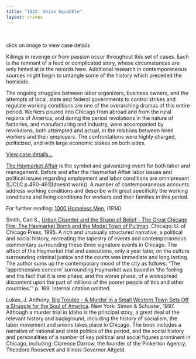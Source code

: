 ```yaml
---
title: "1922: Union Squabble"
layout: crimes
---
```


![]()
![]()
![]()
![]()

click on image to view case details

Killings in revenge or from passion occur throughout this set of cases. Each is the remnant of a feud or complicated story, whose circumstances are only hinted at in the records here. Additional research in contemporaneous sources might begin to untangle some of the history which preceded the homicide.

The ongoing struggles between labor organizers, business owners, and the attempts of local, state and federal governments to control strikes and regulate working conditions are one of the overarching dramas of this entire period. Workers poured into Chicago from abroad and from the rural regions of America, and during the period revolutions in the nature of factories, and manufacturing and industry, were accompanied by revolutions, both attempted and actual, in the relations between hired workers and their employers. The confrontations were highly charged, politicized, and with large economic stakes on both sides.

[View case details...](/database/6687/)

[The Haymarket Affair](/crimes/haymarket/) is the symbol and galvanizing event for both labor and management.  Before and after the Haymarket Affair labor issues and political issues regarding employment and labor conditions are omnipresent ([JCLC p.460-461](doesnt work)).  A number of contemporaneous accounts address working conditions and describe with great specificity the working conditions and living conditions for workers and their families in this period.

For further reading:
   [1000 Homeless Men](/pubs/homeless/), (1914)

   Smith, Carl S., [Urban Disorder and the Shape of Belief - The Great Chicago Fire; The Haymarket Bomb and the Model Town of Pullman](https://www.amazon.com/exec/obidos/tg/detail/-/0226764176/qid=1085762346/sr=1-1/ref=sr_1_1/104-6378665-5804747?v=glance&s=books). Chicago:  U. of Chicago Press, 1995.  A rich and unusually structured narrative, a political and social history, recreating the tapestry of events and contemporaneous commentary surrounding these three signature events in Chicago. The affect of the Haymarket trial and executions, only a year later, on the culture surrounding criminal justice and the courts was immediate and long lasting. The author sums up the contemporary mood of the city as follows: “The ‘apprehensive concern’ surrounding Haymarket was based in ‘the feeling and the fact that it is one phase, and the worse phase, of a widespread discontent upon the part of millions of the poorer people of this and other countries.’” p. 169. Internal citation omitted.

   Lukas, J. Anthony, [Big Trouble - A Murder in a Small Western Town Sets Off a Struggle for the Soul of America](https://www.amazon.com/exec/obidos/tg/detail/-/0684808587/qid=1085762377/sr=1-1/ref=sr_1_1/104-6378665-5804747?v=glance&s=books).  New York: Simon & Schuster, 1997.  Although a murder trial in Idaho is the principal story, a great deal of the relevant history and background, including the history of socialism, the labor movement and unions takes place in Chicago. The book includes a narrative of national and state politics of the period, and the social history and personalities of a number of key political and social figures prominent in Chicago, including: Clarence Darrow, the founder of the Pinkerton Agency, Theodore Roosevelt and Illinois Governor Altgeld.
